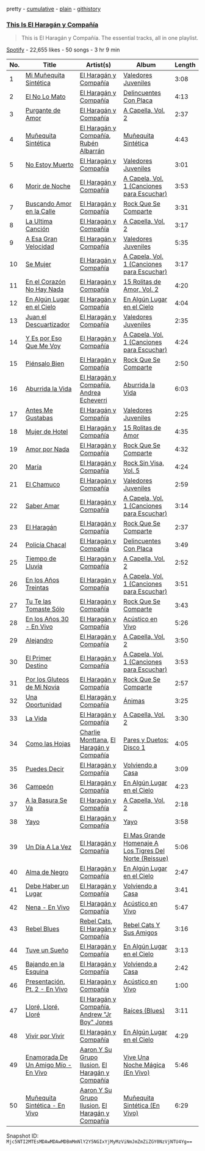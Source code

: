 pretty - [cumulative](/playlists/cumulative/37i9dQZF1DZ06evO1C5R5V.md) - [plain](/playlists/plain/37i9dQZF1DZ06evO1C5R5V) - [githistory](https://github.githistory.xyz/mackorone/spotify-playlist-archive/blob/main/playlists/plain/37i9dQZF1DZ06evO1C5R5V)

### [This Is El Haragán y Compañía](https://open.spotify.com/playlist/37i9dQZF1DZ06evO1C5R5V)

> This is El Haragán y Compañía\. The essential tracks, all in one playlist.

[Spotify](https://open.spotify.com/user/spotify) - 22,655 likes - 50 songs - 3 hr 9 min

| No. | Title | Artist(s) | Album | Length |
|---|---|---|---|---|
| 1 | [Mi Muñequita Sintética](https://open.spotify.com/track/7KHDYWsMQJYemuYR08gtU6) | [El Haragán y Compañía](https://open.spotify.com/artist/2NN9pzej9qFOOLBfRnmhIV) | [Valedores Juveniles](https://open.spotify.com/album/1EozvZIEU6wB5gwy6cEKCN) | 3:08 |
| 2 | [El No Lo Mato](https://open.spotify.com/track/2hntX3w48OucbEqoLoDnPZ) | [El Haragán y Compañía](https://open.spotify.com/artist/2NN9pzej9qFOOLBfRnmhIV) | [Delincuentes Con Placa](https://open.spotify.com/album/4Sdi8I9p9AkGbx8LnFf4wn) | 4:13 |
| 3 | [Purgante de Amor](https://open.spotify.com/track/6GVpCnofpTAB8JaBtzaRUu) | [El Haragán y Compañía](https://open.spotify.com/artist/2NN9pzej9qFOOLBfRnmhIV) | [A Capella, Vol\. 2](https://open.spotify.com/album/4siYcuv9UwlJ9zBTwZmFXk) | 2:37 |
| 4 | [Muñequita Sintética](https://open.spotify.com/track/0SztZWdbPLXk7EcvQJ6MLt) | [El Haragán y Compañía](https://open.spotify.com/artist/2NN9pzej9qFOOLBfRnmhIV), [Rubén Albarrán](https://open.spotify.com/artist/7M75Am5m6J934JSviUOGz0) | [Muñequita Sintética](https://open.spotify.com/album/2iPJkJKGh18tLEVvesivr6) | 4:43 |
| 5 | [No Estoy Muerto](https://open.spotify.com/track/6ZVHAIXNueVu9mbYnzuXAU) | [El Haragán y Compañía](https://open.spotify.com/artist/2NN9pzej9qFOOLBfRnmhIV) | [Valedores Juveniles](https://open.spotify.com/album/1EozvZIEU6wB5gwy6cEKCN) | 3:01 |
| 6 | [Morir de Noche](https://open.spotify.com/track/0mspoCwPtNxGPImRNALg3n) | [El Haragán y Compañía](https://open.spotify.com/artist/2NN9pzej9qFOOLBfRnmhIV) | [A Capela, Vol\. 1 \(Canciones para Escuchar\)](https://open.spotify.com/album/6uxNb9jYOZllR0lv8tPmzE) | 3:53 |
| 7 | [Buscando Amor en la Calle](https://open.spotify.com/track/36qNWwZLVrAoKTlS1QDEel) | [El Haragán y Compañía](https://open.spotify.com/artist/2NN9pzej9qFOOLBfRnmhIV) | [Rock Que Se Comparte](https://open.spotify.com/album/1YGn8RT3a96aeZWgZJr97Q) | 3:31 |
| 8 | [La Ultima Canción](https://open.spotify.com/track/2K2ezQeRp5uqmZxZdMrEAJ) | [El Haragán y Compañía](https://open.spotify.com/artist/2NN9pzej9qFOOLBfRnmhIV) | [A Capella, Vol\. 2](https://open.spotify.com/album/4siYcuv9UwlJ9zBTwZmFXk) | 3:17 |
| 9 | [A Esa Gran Velocidad](https://open.spotify.com/track/5dXKQ5MzrOPjFwtJEJZYuu) | [El Haragán y Compañía](https://open.spotify.com/artist/2NN9pzej9qFOOLBfRnmhIV) | [Valedores Juveniles](https://open.spotify.com/album/1EozvZIEU6wB5gwy6cEKCN) | 5:35 |
| 10 | [Se Mujer](https://open.spotify.com/track/3G3q1cJpEp9qu0Csrw0tda) | [El Haragán y Compañía](https://open.spotify.com/artist/2NN9pzej9qFOOLBfRnmhIV) | [A Capela, Vol\. 1 \(Canciones para Escuchar\)](https://open.spotify.com/album/6uxNb9jYOZllR0lv8tPmzE) | 3:17 |
| 11 | [En el Corazón No Hay Nada](https://open.spotify.com/track/2GaQ2eVyQLg3Lul8HYwZKr) | [El Haragán y Compañía](https://open.spotify.com/artist/2NN9pzej9qFOOLBfRnmhIV) | [15 Rolitas de Amor, Vol\. 2](https://open.spotify.com/album/7HZJJvCk1dP3YSAoLioVW4) | 4:20 |
| 12 | [En Algún Lugar en el Cielo](https://open.spotify.com/track/6uRi7gpG1xlAO7BycXs1x3) | [El Haragán y Compañía](https://open.spotify.com/artist/2NN9pzej9qFOOLBfRnmhIV) | [En Algún Lugar en el Cielo](https://open.spotify.com/album/6Yf17T7xGRB0lMdGfNokEg) | 4:04 |
| 13 | [Juan el Descuartizador](https://open.spotify.com/track/0p9Bwi2HvvPNhvEdo4972S) | [El Haragán y Compañía](https://open.spotify.com/artist/2NN9pzej9qFOOLBfRnmhIV) | [Valedores Juveniles](https://open.spotify.com/album/1EozvZIEU6wB5gwy6cEKCN) | 2:35 |
| 14 | [Y Es por Eso Que Me Voy](https://open.spotify.com/track/4fZEwW4lSFMm6l6PL5bfT4) | [El Haragán y Compañía](https://open.spotify.com/artist/2NN9pzej9qFOOLBfRnmhIV) | [A Capela, Vol\. 1 \(Canciones para Escuchar\)](https://open.spotify.com/album/6uxNb9jYOZllR0lv8tPmzE) | 4:24 |
| 15 | [Piénsalo Bien](https://open.spotify.com/track/7fPPYqgfosDlvpKlmU6UHj) | [El Haragán y Compañía](https://open.spotify.com/artist/2NN9pzej9qFOOLBfRnmhIV) | [Rock Que Se Comparte](https://open.spotify.com/album/1YGn8RT3a96aeZWgZJr97Q) | 2:50 |
| 16 | [Aburrida la Vida](https://open.spotify.com/track/4BDHirGB8v0tcVWlNpiVvg) | [El Haragán y Compañía](https://open.spotify.com/artist/2NN9pzej9qFOOLBfRnmhIV), [Andrea Echeverri](https://open.spotify.com/artist/56WwKhBsxrWjpwXvJVLAjZ) | [Aburrida la Vida](https://open.spotify.com/album/6tRNUlurd30gT4GrCFGhBj) | 6:03 |
| 17 | [Antes Me Gustabas](https://open.spotify.com/track/0FqtI5YKYauiW4HfBqPPBs) | [El Haragán y Compañía](https://open.spotify.com/artist/2NN9pzej9qFOOLBfRnmhIV) | [Valedores Juveniles](https://open.spotify.com/album/1EozvZIEU6wB5gwy6cEKCN) | 2:25 |
| 18 | [Mujer de Hotel](https://open.spotify.com/track/4e04rx2va5YIQE1s231gi1) | [El Haragán y Compañía](https://open.spotify.com/artist/2NN9pzej9qFOOLBfRnmhIV) | [15 Rolitas de Amor](https://open.spotify.com/album/2zZmPYbtRdix1vDkr2ve21) | 4:35 |
| 19 | [Amor por Nada](https://open.spotify.com/track/5L2umLhtRL6iZGnZjZuto3) | [El Haragán y Compañía](https://open.spotify.com/artist/2NN9pzej9qFOOLBfRnmhIV) | [Rock Que Se Comparte](https://open.spotify.com/album/1YGn8RT3a96aeZWgZJr97Q) | 4:32 |
| 20 | [María](https://open.spotify.com/track/1NB4NTBumjc0NHZzi0KmJh) | [El Haragán y Compañía](https://open.spotify.com/artist/2NN9pzej9qFOOLBfRnmhIV) | [Rock Sin Visa, Vol\. 5](https://open.spotify.com/album/0AyiNIjnVL9xXOcQTIGEOp) | 4:24 |
| 21 | [El Chamuco](https://open.spotify.com/track/5RGPch9I7US0JeQK8KAnSg) | [El Haragán y Compañía](https://open.spotify.com/artist/2NN9pzej9qFOOLBfRnmhIV) | [Valedores Juveniles](https://open.spotify.com/album/1EozvZIEU6wB5gwy6cEKCN) | 2:59 |
| 22 | [Saber Amar](https://open.spotify.com/track/0bcTjLBR0N4AHAlkIIlVNM) | [El Haragán y Compañía](https://open.spotify.com/artist/2NN9pzej9qFOOLBfRnmhIV) | [A Capela, Vol\. 1 \(Canciones para Escuchar\)](https://open.spotify.com/album/6uxNb9jYOZllR0lv8tPmzE) | 3:14 |
| 23 | [El Haragán](https://open.spotify.com/track/79t9WUQOc5n6xAD0DRO9rW) | [El Haragán y Compañía](https://open.spotify.com/artist/2NN9pzej9qFOOLBfRnmhIV) | [Rock Que Se Comparte](https://open.spotify.com/album/1YGn8RT3a96aeZWgZJr97Q) | 2:37 |
| 24 | [Policía Chacal](https://open.spotify.com/track/6QrFIhcq4EaclMmeC2cdgX) | [El Haragán y Compañía](https://open.spotify.com/artist/2NN9pzej9qFOOLBfRnmhIV) | [Delincuentes Con Placa](https://open.spotify.com/album/4Sdi8I9p9AkGbx8LnFf4wn) | 3:49 |
| 25 | [Tiempo de Lluvia](https://open.spotify.com/track/62q7wFJlatHdc5f7X9EfAX) | [El Haragán y Compañía](https://open.spotify.com/artist/2NN9pzej9qFOOLBfRnmhIV) | [A Capella, Vol\. 2](https://open.spotify.com/album/4siYcuv9UwlJ9zBTwZmFXk) | 2:52 |
| 26 | [En los Años Treintas](https://open.spotify.com/track/4ln59NsJPYXzc76BRUAwAw) | [El Haragán y Compañía](https://open.spotify.com/artist/2NN9pzej9qFOOLBfRnmhIV) | [A Capela, Vol\. 1 \(Canciones para Escuchar\)](https://open.spotify.com/album/6uxNb9jYOZllR0lv8tPmzE) | 3:51 |
| 27 | [Tu Te las Tomaste Sólo](https://open.spotify.com/track/0E71YpNaDKT3dibeQ5jPwU) | [El Haragán y Compañía](https://open.spotify.com/artist/2NN9pzej9qFOOLBfRnmhIV) | [Rock Que Se Comparte](https://open.spotify.com/album/1YGn8RT3a96aeZWgZJr97Q) | 3:43 |
| 28 | [En los Años 30 \- En Vivo](https://open.spotify.com/track/6i0Bd62X1NRfkdroWlwvo3) | [El Haragán y Compañía](https://open.spotify.com/artist/2NN9pzej9qFOOLBfRnmhIV) | [Acústico en Vivo](https://open.spotify.com/album/4zu2N7oBqda4o0lMGk9Hgl) | 5:26 |
| 29 | [Alejandro](https://open.spotify.com/track/6mDSvFRgZzQDVrXA9vBuMC) | [El Haragán y Compañía](https://open.spotify.com/artist/2NN9pzej9qFOOLBfRnmhIV) | [A Capella, Vol\. 2](https://open.spotify.com/album/4siYcuv9UwlJ9zBTwZmFXk) | 3:50 |
| 30 | [El Primer Destino](https://open.spotify.com/track/6tKjGBp1J42BG0TkhB8nY1) | [El Haragán y Compañía](https://open.spotify.com/artist/2NN9pzej9qFOOLBfRnmhIV) | [A Capela, Vol\. 1 \(Canciones para Escuchar\)](https://open.spotify.com/album/6uxNb9jYOZllR0lv8tPmzE) | 3:53 |
| 31 | [Por los Gluteos de Mi Novia](https://open.spotify.com/track/7hcMjVJ5x1qVPQu39Szpqn) | [El Haragán y Compañía](https://open.spotify.com/artist/2NN9pzej9qFOOLBfRnmhIV) | [Rock Que Se Comparte](https://open.spotify.com/album/1YGn8RT3a96aeZWgZJr97Q) | 2:57 |
| 32 | [Una Oportunidad](https://open.spotify.com/track/7hFNHNj8LKHZq9QBoaAfhm) | [El Haragán y Compañía](https://open.spotify.com/artist/2NN9pzej9qFOOLBfRnmhIV) | [Ánimas](https://open.spotify.com/album/0PeZWdSpAE6OPz2awjer34) | 3:25 |
| 33 | [La Vida](https://open.spotify.com/track/2VoimIOSwcWKXi4mGfcw59) | [El Haragán y Compañía](https://open.spotify.com/artist/2NN9pzej9qFOOLBfRnmhIV) | [A Capella, Vol\. 2](https://open.spotify.com/album/4siYcuv9UwlJ9zBTwZmFXk) | 3:30 |
| 34 | [Como las Hojas](https://open.spotify.com/track/2WtlUoUJHSjrOFZg3VGgOv) | [Charlie Monttana](https://open.spotify.com/artist/6hszx52doSbSMupWHUGdTv), [El Haragán y Compañía](https://open.spotify.com/artist/2NN9pzej9qFOOLBfRnmhIV) | [Pares y Duetos: Disco 1](https://open.spotify.com/album/41FihoRRlBH8E1xHgfkhpV) | 4:05 |
| 35 | [Puedes Decir](https://open.spotify.com/track/5vnDhoFEOXK3UKbyBn7PLK) | [El Haragán y Compañía](https://open.spotify.com/artist/2NN9pzej9qFOOLBfRnmhIV) | [Volviendo a Casa](https://open.spotify.com/album/7HMKw1qzzztQ0LrOhAzDVf) | 3:09 |
| 36 | [Campeón](https://open.spotify.com/track/43g4eMXbhgpNY5tWXXVFmC) | [El Haragán y Compañía](https://open.spotify.com/artist/2NN9pzej9qFOOLBfRnmhIV) | [En Algún Lugar en el Cielo](https://open.spotify.com/album/6Yf17T7xGRB0lMdGfNokEg) | 4:23 |
| 37 | [A la Basura Se Va](https://open.spotify.com/track/3NyKFQuBj5DR57rBqw4tiM) | [El Haragán y Compañía](https://open.spotify.com/artist/2NN9pzej9qFOOLBfRnmhIV) | [A Capella, Vol\. 2](https://open.spotify.com/album/4siYcuv9UwlJ9zBTwZmFXk) | 2:18 |
| 38 | [Yayo](https://open.spotify.com/track/1SpQUbVwRRo4hbrgJxSKwI) | [El Haragán y Compañía](https://open.spotify.com/artist/2NN9pzej9qFOOLBfRnmhIV) | [Yayo](https://open.spotify.com/album/2TSkUQe12aXNJakjM5HSNA) | 3:58 |
| 39 | [Un Día A La Vez](https://open.spotify.com/track/0XW8HrbqM5zRQ0zUvwWdQu) | [El Haragán y Compañía](https://open.spotify.com/artist/2NN9pzej9qFOOLBfRnmhIV) | [El Mas Grande Homenaje A Los Tigres Del Norte \(Reissue\)](https://open.spotify.com/album/2CV4KdKMJ4fNq29HLmGmri) | 5:06 |
| 40 | [Alma de Negro](https://open.spotify.com/track/3VRZUJyO4Y9KxfkrHc2OBC) | [El Haragán y Compañía](https://open.spotify.com/artist/2NN9pzej9qFOOLBfRnmhIV) | [En Algún Lugar en el Cielo](https://open.spotify.com/album/6Yf17T7xGRB0lMdGfNokEg) | 2:47 |
| 41 | [Debe Haber un Lugar](https://open.spotify.com/track/5c0ZzLnCkk4Hqp3kXy8lYS) | [El Haragán y Compañía](https://open.spotify.com/artist/2NN9pzej9qFOOLBfRnmhIV) | [Volviendo a Casa](https://open.spotify.com/album/7HMKw1qzzztQ0LrOhAzDVf) | 3:41 |
| 42 | [Nena \- En Vivo](https://open.spotify.com/track/0g0dTi9c09eqbyezuzR1v6) | [El Haragán y Compañía](https://open.spotify.com/artist/2NN9pzej9qFOOLBfRnmhIV) | [Acústico en Vivo](https://open.spotify.com/album/4zu2N7oBqda4o0lMGk9Hgl) | 5:47 |
| 43 | [Rebel Blues](https://open.spotify.com/track/3fWnWeIoR1WDqh1ZjxTnbf) | [Rebel Cats](https://open.spotify.com/artist/2ukziVbiZa3N5eSdUOXgXL), [El Haragán y Compañía](https://open.spotify.com/artist/2NN9pzej9qFOOLBfRnmhIV) | [Rebel Cats Y Sus Amigos](https://open.spotify.com/album/6eEtfyJ0LiBL2EueE8Wmfw) | 3:16 |
| 44 | [Tuve un Sueño](https://open.spotify.com/track/3ppByciySUKj5peYAhF9fu) | [El Haragán y Compañía](https://open.spotify.com/artist/2NN9pzej9qFOOLBfRnmhIV) | [En Algún Lugar en el Cielo](https://open.spotify.com/album/6Yf17T7xGRB0lMdGfNokEg) | 3:13 |
| 45 | [Bajando en la Esquina](https://open.spotify.com/track/2TQxrmwp570FOy45G5Au53) | [El Haragán y Compañía](https://open.spotify.com/artist/2NN9pzej9qFOOLBfRnmhIV) | [Volviendo a Casa](https://open.spotify.com/album/7HMKw1qzzztQ0LrOhAzDVf) | 2:42 |
| 46 | [Presentación, Pt\. 2 \- En Vivo](https://open.spotify.com/track/6dEz0ipVf1uCeMHnO57yRC) | [El Haragán y Compañía](https://open.spotify.com/artist/2NN9pzej9qFOOLBfRnmhIV) | [Acústico en Vivo](https://open.spotify.com/album/4zu2N7oBqda4o0lMGk9Hgl) | 1:00 |
| 47 | [Lloré, Lloré, Lloré](https://open.spotify.com/track/5Mw6WWOT9hlB6UbQKcgiqR) | [El Haragán y Compañía](https://open.spotify.com/artist/2NN9pzej9qFOOLBfRnmhIV), [Andrew "Jr Boy" Jones](https://open.spotify.com/artist/7bAJqc9QEfRjLeSEVuWf6c) | [Raíces \(Blues\)](https://open.spotify.com/album/47rNdwCYK03r88tVbjrHJP) | 3:11 |
| 48 | [Vivir por Vivir](https://open.spotify.com/track/6Hok72DzGIdQs7UITndTrp) | [El Haragán y Compañía](https://open.spotify.com/artist/2NN9pzej9qFOOLBfRnmhIV) | [En Algún Lugar en el Cielo](https://open.spotify.com/album/6Yf17T7xGRB0lMdGfNokEg) | 4:29 |
| 49 | [Enamorada De Un Amigo Mío \- En Vivo](https://open.spotify.com/track/4pzmHhjozylrw2GyEzf6w4) | [Aaron Y Su Grupo Ilusion](https://open.spotify.com/artist/1zVxAFV8uL5V816dzdHvYQ), [El Haragán y Compañía](https://open.spotify.com/artist/2NN9pzej9qFOOLBfRnmhIV) | [Vive Una Noche Mágica \(En Vivo\)](https://open.spotify.com/album/2fcpmQSdUp1667ydxqjFhi) | 5:46 |
| 50 | [Muñequita Sintética \- En Vivo](https://open.spotify.com/track/0gfKBEqDYugm5EHcz6phNs) | [Aaron Y Su Grupo Ilusion](https://open.spotify.com/artist/1zVxAFV8uL5V816dzdHvYQ), [El Haragán y Compañía](https://open.spotify.com/artist/2NN9pzej9qFOOLBfRnmhIV) | [Muñequita Sintética \(En Vivo\)](https://open.spotify.com/album/4p9qyFiCvpE3BkgKQHdGf2) | 6:29 |

Snapshot ID: `Mjc5NTI2MTEsMDAwMDAwMDBmMmNlY2Y5NGIxYjMyMzViNmJmZmZiZGY0NzVjNTU4Yg==`
